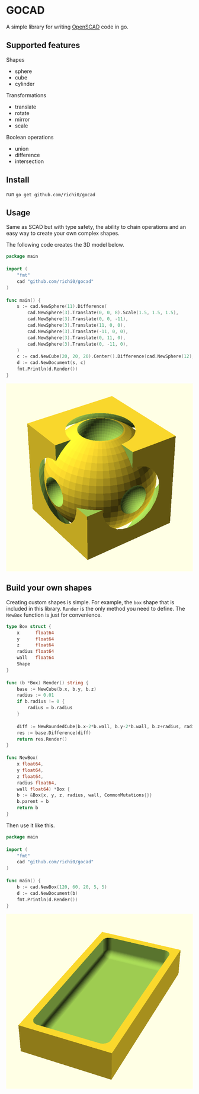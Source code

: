 # GOCAD

A simple library for writing [OpenSCAD](https://openscad.org/about.html) code in go.

## Supported features

Shapes

- sphere
- cube
- cylinder

Transformations

- translate
- rotate
- mirror
- scale

Boolean operations

- union
- difference
- intersection

## Install

run `go get github.com/richi0/gocad`

## Usage

Same as SCAD but with type safety, the ability to chain operations and an easy way to create your own complex shapes.

The following code creates the 3D model below.

```go
package main

import (
	"fmt"
	cad "github.com/richi0/gocad"
)

func main() {
    s := cad.NewSphere(11).Difference(
		cad.NewSphere(3).Translate(0, 0, 8).Scale(1.5, 1.5, 1.5),
        cad.NewSphere(3).Translate(0, 0, -11),
        cad.NewSphere(3).Translate(11, 0, 0),
        cad.NewSphere(3).Translate(-11, 0, 0),
        cad.NewSphere(3).Translate(0, 11, 0),
        cad.NewSphere(3).Translate(0, -11, 0),
    )
    c := cad.NewCube(20, 20, 20).Center().Difference(cad.NewSphere(12), cad.NewCube(20, 20, 20))
    d := cad.NewDocument(s, c)
    fmt.Println(d.Render())
}
```

![example image](example1.png "Example")

## Build your own shapes

Creating custom shapes is simple. For example, the `box` shape that is included in this library. `Render` is the only method you need to define. The `NewBox` function is just for convenience.

```go
type Box struct {
	x      float64
	y      float64
	z      float64
	radius float64
	wall   float64
	Shape
}

func (b *Box) Render() string {
	base := NewCube(b.x, b.y, b.z)
	radius := 0.01
	if b.radius != 0 {
		radius = b.radius
	}

	diff := NewRoundedCube(b.x-2*b.wall, b.y-2*b.wall, b.z+radius, radius).Translate(b.wall, b.wall, b.wall)
	res := base.Difference(diff)
	return res.Render()
}

func NewBox(
	x float64,
	y float64,
	z float64,
	radius float64,
	wall float64) *Box {
	b := &Box{x, y, z, radius, wall, CommonMutations{}}
	b.parent = b
	return b
}
```

Then use it like this.

```go
package main

import (
	"fmt"
	cad "github.com/richi0/gocad"
)

func main() {
	b := cad.NewBox(120, 60, 20, 5, 5)
	d := cad.NewDocument(b)
	fmt.Println(d.Render())
}
```

![example image](example2.png "Example")
